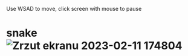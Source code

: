 Use WSAD to move, click screen with mouse to pause
# snake![Zrzut ekranu 2023-02-11 174804](https://user-images.githubusercontent.com/115708921/218270296-7d0eaeb1-eb8c-4ae9-8e9f-f659da7a57b8.png)
